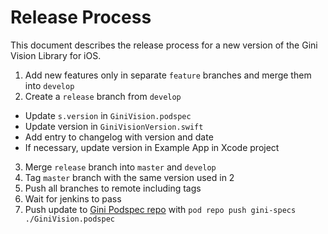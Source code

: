 # Release Process

This document describes the release process for a new version of the Gini Vision Library for iOS.

1. Add new features only in separate `feature` branches and merge them into `develop`
2. Create a `release` branch from `develop`
  * Update `s.version` in `GiniVision.podspec`
  * Update version in `GiniVisionVersion.swift`
  * Add entry to changelog with version and date
  * If necessary, update version in Example App in Xcode project
3. Merge `release` branch into `master` and `develop`
4. Tag `master` branch with the same version used in 2
5. Push all branches to remote including tags
6. Wait for jenkins to pass
7. Push update to [Gini Podspec repo](https://github.com/gini/gini-podspecs) with `pod repo push gini-specs ./GiniVision.podspec`
